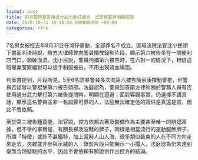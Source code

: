```yaml
---
layout: post
title: 辯方提問是否用過分武力擊打被告　法官稱警員明顯迴避
date: 2020-10-31 16:18:56.000000000 +08:00
categories: rthk
---
```


7名男女被控去年8月31日在灣仔暴動，全部罪名不成立。區域法院法官沈小民頒下書面判決時說，辯方大律師曾向警員播放錄影片段，顯示第六被告坐在一間便利店門口，頭破血流。沈小民說，警員拘捕第六被告時，在六對一的情況下，相信這班專業警察絕對可以徒手制服被告，不用出現流血場面。

判案書提到，片段所見，5至6名防暴警員多次向第六被告簡家康揮動警棍，但警員否認曾以警棍擊第六被告頭部。法庭認為，警員回答辯方律師關於警務人員有否使用過分武力擊打第六被告提問時，明顯在迴避；面對客觀事實，仍選擇不講真話，顯示這名警員並非一名誠實可靠的人，法庭無法確定他的證供是真還是假，因此不會依賴。

至於第三被告鍾嘉能，法官說，控方依賴衣著及裝備作為主要甚至唯一的辨認證據，但不爭的事實是，有關長褲及波鞋的牌子，同樣是相當流行的運動服飾牌子，所謂「特徵」或許不甚獨特，加上當時人山人海，很多類似裝束的人在不同方向走來走去，夾雜並非參與示威的人；錄影片段只能顯示一小撮人，法庭認為仍未達到毫無合理疑點的水平，因此不會依賴有關證供作出控方的結論。

